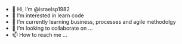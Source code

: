 - 👋 Hi, I’m @israelsp1982
- 👀 I’m interested in learn code
- 🌱 I’m currently learning business, processes and agile methodolgy
- 💞️ I’m looking to collaborate on ...
- 📫 How to reach me ...

<!---
israelsp1982/israelsp1982 is a ✨ special ✨ repository because its `README.md` (this file) appears on your GitHub profile.
You can click the Preview link to take a look at your changes.
--->
